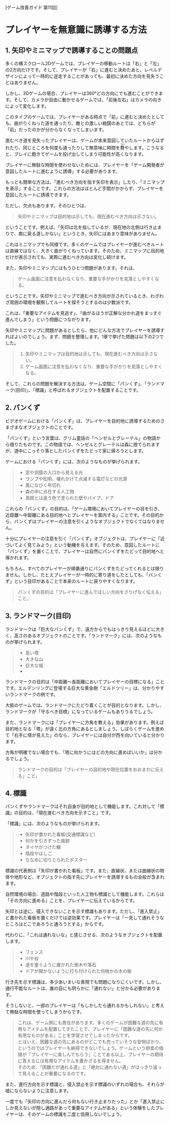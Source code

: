 [ゲーム改善ガイド 第11回]

# プレイヤーを無意識に誘導する方法

## 1. 矢印やミニマップで誘導することの問題点

多くの横スクロール2Dゲームでは、プレイヤーの移動ルートは「右」と「左」の2方向だけです。そして、プレイヤーが「右」に進むと決めたあと、レベルデザインによって一時的に逆走することがあっても、最初に決めた方向を見失うことはありません。

しかし、3Dゲームの場合、プレイヤーは360°どの方向にでも進むことができます。そして、カメラが自由に動かせるゲームでは、「前後左右」はカメラの向きによって変化します。

このタイプのゲームでは、プレイヤーがある時点で「前」に進むと決めたとしても、曲がりくねった道を通ったり、敵との激しい戦闘のあとでは、どちらが「前」だったのかが分からなくなってしまいます。

進むべき道を見失ったプレイヤーは、ゲームが本来意図していたルートからはずれたり、同じところを何度も通ったりして無意味に時間を<ruby>費<rt>つい</rt></ruby>やします。こうなると、プレイに飽きてゲームを投げ出してしまう可能性が高くなります。

プレイヤーに無駄な時間を使わせないためには、プレイヤーを「ゲーム開発者が意図したルートに進むように誘導」する必要があります。

もっとも簡単な方法は、「進むべき方向を指す矢印を表示」したり、「ミニマップを表示」することです。これらの方法はほとんど手間がかからず、プレイヤーを意図したルートに誘導できます。

ただし、欠点もあります。そのひとつは、

>矢印やミニマップは目的地は示しても、現在進むべき方向は示さない。

ということです。例えば、「矢印は北を指しているが、現在地の北側は行き止まりで、南に戻る道しかない」というとき、矢印にはあまり意味がありません。

これはミニマップでも同様です。多くのゲームではプレイヤーが進むべきルートは直線ではなく、大きく曲がりくねっています。そのため、ミニマップに目的地だけが表示されても、実際に進むべき方向は変化し続けます。

また、矢印やミニマップにはもうひとつ問題があります。それは、

>ゲーム画面に注意を払わなくなり、重要な手がかりを見落としやすくなる。

ということです。矢印やミニマップで進むべき方向が示されているとき、わざわざ周囲の環境を観察してルートを探そうとするのは少数派です。

これは、「重要なアイテムを見逃す」、「曲がるほうが正解な分かれ道をまっすぐ進んでしまう」という問題につながります。

矢印やミニマップに問題があるとしたら、他にどんな方法でプレイヤーを誘導すればよいのでしょう。まず、問題を整理します。1章で挙げた問題は以下の2つでした。

>1. 矢印やミニマップは目的地は示しても、現在進むべき方向は示さない。
>2. ゲーム画面に注意を払わなくなり、重要な手がかりを見落としやすくなる。

そして、これらの問題を解決する方法は、ゲーム空間に「パンくず」、「ランドマーク(目印)」、「標識」と呼ばれるオブジェクトを配置することです。

<div style="page-break-after: always"></div>

## 2. パンくず

ビデオゲームにおける「パンくず」は、プレイヤーを目的地に誘導するためのさまざまなオブジェクトのことです。

「パンくず」という言葉は、グリム童話の「ヘンゼルとグレーテル」の物語から借りたものです。この物語では、ヘンゼルとグレーテルは森に捨てられますが、道中にこっそり落としたパンくずをたどって家に帰ろうとします。

ゲームにおける「パンくず」には、次のようなものが挙げられます。

>* 窓や洞窟の入口から見える光
>* ランプや松明、壊れかけて点滅する電灯などの光源
>* 風になびく布切れ
>* 森の中に点在する人工物
>* 周囲とは違う色で塗られた壁やパイプ、ドア

これらの「パンくず」の目的は、「ゲーム環境においてプレイヤーの目を引き、近距離～中距離にある目的地へとプレイヤーを案内する」ことです。その目的から、パンくずはプレイヤーの注意を引くようなオブジェクトでなくてはなりません。

十分にプレイヤーの注意を引く「パンくず」オブジェクトは、プレイヤーに「近づいてよく見てみよう」という動機を与えます。そのため、意図したルートに「パンくず」を置くことで、プレイヤーは自然にパンくずをたどって目的地へと導かれます。

もちろん、すべてのプレイヤーが順番通りにパンくずをたどってくれるとは限りません。しかし、たとえプレイヤーが一時的に寄り道をしたとしても、「パンくず」という目印があることで本来のルートに戻りやすくなります。

>パンくずの目的は「プレイヤーに進んでほしい方向をさりげなく伝える」こと。

<div style="page-break-after: always"></div>

## 3. ランドマーク(目印)

ランドマークは「巨大なパンくず」で、遠方からでもはっきり見えるほどに大きく、高さのあるオブジェクトのことです。「ランドマーク」には、次のようなものが挙げられます。

>* 高い塔
>* 大きな山
>* 巨大な城
>* 

ランドマークの目的は「中距離～長距離においてプレイヤーの目標になる」ことです。エルデンリングに登場する巨大な黄金樹「エルドツリー」は、分かりやすいランドマークの例です。

大抵のゲームでは、ランドマークにたどり着くことが目的となります。しかし、ランドマークが「守るべき目標」になっているゲームもありうるでしょう。

また、ランドマークには「プレイヤーに方角を教える」効果があります。例えば目的地となる「塔」が遠く北の方角にあるとしましょう。しばらくゲームを進めて「右手に塔が見えた」のなら、プレイヤーには自分が西を向いていると分かります。

方角が明確でない場合でも、「塔に向かうにはどの方向に進めばいいか」は分かるでしょう。

>ランドマークの目的は「プレイヤーの目的地や現在位置をおおまかに伝える」こと。

<div style="page-break-after: always"></div>

## 4. 標識

パンくずやランドマークはそれ自身が目的地として機能します。これ対して「標識」の目的は、「現在進むべき方向を示すこと」です。

「標識」には、次のようなものが挙げられます。

>* 矢印が書かれた看板(交通標識など)
>* 何かを引きずった痕跡
>* タイヤがつけた轍
>* 階段やはしご
>* ななめに切りとられたポスター

標識の代表例は「矢印が書かれた看板」です。また、直線状、または曲線状の物体や地形など、オブジェクトの指す先にプレイヤーを誘導するもの全般が含まれます。

自然環境の場合、道路や階段といった人工物も標識として機能します。これらは「その方向に進める」ことを、プレイヤーに伝えているからです。

矢印とは逆に、侵入できないことを示す標識もあります。ただし、「進入禁止」と書かれた看板を置くだけでは逆効果です。プレイヤーは「一見して通れそうなところはどこであろうと通ろうとする」からです。

代わりに、「これは通れないな」と感じさせる、次のようなオブジェクトを配置します。

>* フェンス
>* 川や谷
>* 道を塞ぐように置かれた倒木や落石
>* ドアが開かないように打ち付けられた何枚かの木の板

行き先を示す標識は、多少あいまいな表現でも問題になりにくいです。しかし、通行不能なルートは、誰の目にも明らかに「通れない」と分かる必要があります。

そうしないと、一部のプレイヤーは「もしかしたら通れるかもしれない」と考えて無駄な時間を使ってしまうからです。

>これは、ゲーム側にも責任があります。多くのゲームが困難な道の先に有用なアイテムを配置してきたことで、プレイヤーに「困難な道の先に何か有用なものがある」ことを学習させてしまったからです。<br>
>とはいえ、困難な道の先にあるのがどこでも売っていそうな安物ばかり、というのではプレイヤーも納得できないでしょう。ゲームという娯楽の価値が「プレイヤーに楽しんでもらう」ことである以上、プレイヤーの期待に答えるには有用なアイテムを置かざるを得ません。<br>
>そのため、「困難だが通れる道」と「絶対に通れない道」がはっきり違って見えることが重要になるのです。

また、進行方向を示す標識と、侵入禁止を示す標識のいずれの場合も、それらが嘘にならないように注意します。

一度でも「矢印の方向に進んだら何もない行き止まりだった」とか「進入禁止にしか見えないが隠し通路があって重要なアイテムがある」という体験をしたプレイヤーは、そのゲームの標識を二度と信用しないでしょう。














